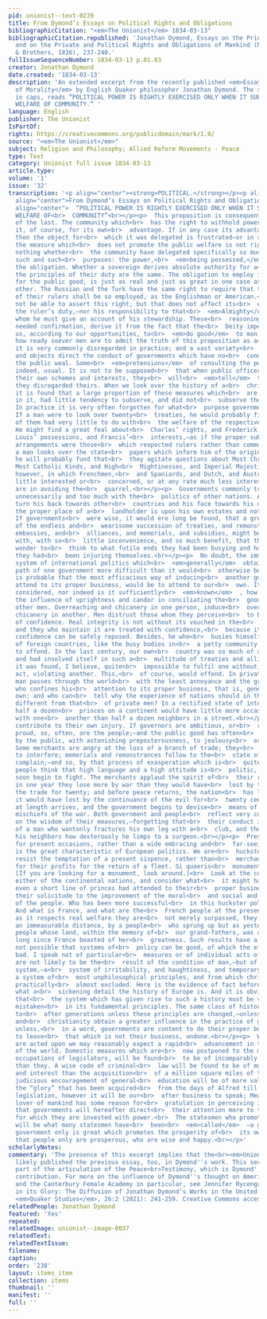 ```yaml
---
pid: unionist--text-0239
title: From Dymond’s Essays on Political Rights and Obligations
bibliographicCitation: "<em>The Unionist</em> 1834-03-13"
bibliographicCitation.republished: 'Jonathan Dymond, Essays on the Principles of Morality,
  and on the Private and Political Rights and Obligations of Mankind (New York: Harper
  & Brothers, 1836), 237-240.'
fullIssueSequenceNumber: 1834-03-13 p.01.03
creator: Jonathan Dymond
date.created: '1834-03-13'
description: 'An extended excerpt from the recently published <em>Essays on the Principles
  of Morality</em> by English Quaker philosopher Jonathan Dymond. The subtitle, all
  in caps, reads “POLITICAL POWER IS RIGHTLY EXERCISED ONLY WHEN IT SUBSERVES THE
  WELFARE OF COMMUNITY.” '
language: English
publisher: The Unionist
IsPartOf: 
rights: https://creativecommons.org/publicdomain/mark/1.0/
source: "<em>The Unionist</em>"
subject: Religion and Philosophy; Allied Reform Movements - Peace
type: Text
category: Unionist full issue 1834-03-13
article.type: 
volume: '1'
issue: '32'
transcription: '<p align="center"><strong>POLITICAL.</strong></p><p align="center"><strong>———</strong></p><p
  align="center">From Dymond’s Essays on Political Rights and Obligations</p><p align="center">II.</p><p
  align="center">  “POLITICAL POWER IS RIGHTLY EXERCISED ONLY WHEN IT SUBSERVES THE
  WELFARE OF<br>  COMMUNITY”<br></p><p>  This proposition is consequent of the truth
  of the last. The community which<br>  has the right to withhold power, delegates
  it, of course, for its own<br>  advantage. If in any case its advantage is not consulted,
  then the object for<br>  which it was delegated is frustrated—or in simple words,
  the measure which<br>  does not promote the public welfare is not right. It matters
  nothing whether<br>  the community have delegated specifically so much power for
  such and such<br>  purposes: the power,<br>  <em>being possessed,</em>  entails
  the obligation. Whether a sovereign derives absolute authority for a<br>  year,
  the principles of their duty are the same. The obligation to employ it<br>  only
  for the public good, is just as real and just as great in one case as in<br>  the
  other. The Russian and the Turk have the same right to require that the<br>  power
  of their rulers shall be so employed, as the Englishman or American.<br>  They may
  not be able to assert this right, but that does not affect its<br>  existence nor
  the ruler’s duty,—nor his responsibility to that<br>  <em>Almighty</em>  Being before
  whom he must give an account of his stewardship. These<br>  reasonings, if they
  needed confirmation, derive it from the fact that the<br>  Deity imperatively requires
  us, according to our opportunities, to<br>  <em>do good</em>  to man.<br></p><p>  But,
  how ready soever men are to admit the truth of this proposition as a<br>  proposition,
  it is very commonly disregarded in practice; and a vast variety<br>  of motives
  and objects direct the conduct of governments which have no<br>  connection with
  the public weal. Some<br>  <em>pretensions</em>  of consulting the public weal are,
  indeed, usual. It is not to be supposed<br>  that when public officers are pursuing
  their own schemes and interests, they<br>  will<br>  <em>tell</em>  the people that
  they disregarded theirs. When we look over the history of a<br>  christian nation,
  it is found that a large proportion of these measures which<br>  are most prominent
  in it, had little tendency to subserve, and did not<br>  subserve the public good.
  In practice it is very often forgotten for what<br>  purpose governments are instituted.
  If a man were to look over twenty<br>  treaties, he would probably find that half
  of them had very little to do with<br>  the welfare of the respective communities.
  He might find a great feal about<br>  Charles’ rights, and Frederick’s honor, and
  Louis’ possessions, and Francis’<br>  interests,—as if the proper subjects of international
  arrangements were those<br>  which respected rulers rather than communities. If
  a man looks over the state<br>  papers which inform him of the origin of a war,
  he will probably fund that<br>  they agitate questions about Most Christian and
  Most Catholic Kinds, and High<br>  Mightinesses, and Imperial Majesties,—questions,
  however, in which Frenchmen,<br>  and Spaniards, and Dutch, and Austrians, are very
  little interested or<br>  concerned, or at any rate much less interested than they
  are in avoiding the<br>  quarrel.<br></p><p>  Governments commonly trouble themselves
  unnecessarily and too much with the<br>  politics of other nations. A prince should
  turn his back towards other<br>  countries and his face towards his own,—just as
  the proper place of a<br>  landholder is upon his own estates and not upon his neighbor’s.
  If governments<br>  were wise, it would ere long be found, that a great portion
  of the endless and<br>  wearisome succession of treaties, and remonstrances, and
  embassies, and<br>  alliances, and memorials, and subsidies, might be dispensed
  with, with so<br>  little inconvenience, and so much benefit, that the world would
  wonder to<br>  think to what futile ends they had been busying and how needlessly
  they had<br>  been injuring themselves.<br></p><p>  No doubt, the immoral and irrational
  system of international politics which<br>  <em>generally</em>  obtains, makes the
  path of one government more difficult than it would<br>  otherwise be; and yet it
  is probable that the most efficacious way of inducing<br>  another government to
  attend to its proper business, would be to attend to our<br>  own. It is not sufficiently
  considered, nor indeed is it sufficiently<br>  <em>known</em>  , how powerful is
  the influence of uprightness and candor in conciliating the<br>  good officers of
  other men. Overreaching and chicanery in one person, induce<br>  overreaching and
  chicanery in another. Men distrust those whom they perceive<br>  to be unworthy
  of confidence. Real integrity is not without its vouched in the<br>  hearts of others;
  and they who maintain it are treated with confidence,<br>  because it is seen that
  confidence can be safely reposed. Besides, he who<br>  busies himself with the politics
  of foreign countries, like the busy bodies in<br>  a petty community does not fail
  to offend. In the last century, our own<br>  country was so much of a busy body,
  and had involved itself in such a<br>  multitude of treaties and alliances, that
  it was found, I believe, quite<br>  impossible to fulfil one without, by that very
  act, violating another. This,<br>  of course, would offend. In private life that
  man passes through the world<br>  with the least annoyance and the greatest satisfaction,
  who confines his<br>  attention to its proper business, that is, generally, to his
  own: and who can<br>  tell why the experience of nations should in this case by
  different from that<br>  of private men? In a rectified state of international affairs,
  half a dozen<br>  princes on a continent would have little more occasion to meddle
  with one<br>  another than half a dozen neighbors in a street.<br></p><p>  But indeed,<br>  <em>Communities</em>  frequently
  contribute to their own injury. If governors are ambitious, or<br>  resentful, or
  proud, so, often, are the people;—and the public good has often<br>  been sacrificed
  by the public, with astonishing preposterousness, to jealousy<br>  or vexation.
  Some merchants are angry at the loss of a branch of trade; they<br>  urge the government
  to interfere; memorials and remonstrances follow to the<br>  state of whom they
  complain;—and so, by that process of exasperation which is<br>  quite natural when
  people think that high language and a high attitude is<br>  politic, the nations
  soon begin to fight. The merchants applaud the spirit of<br>  their rulers,—while
  in one year they lose more by war than they would have<br>  lost by the want of
  the trade for twenty; and before peace returns, the nation<br>  has lost more than
  it would have lost by the continuance of the evil for<br>  twenty centuries. Peace
  at length arrives, and the government begins to devise<br>  means of repairing the
  mischiefs of the war. Both government and people<br>  reflect very complacently
  on the wisdom of their measures,—forgetting that<br>  their conduct is only that
  of a man who wantonly fractures his own leg with a<br>  club, and then boasts to
  his neighbors how dexterously he limps to a surgeon.<br></p><p>  Present expedients
  for present occasions, rather than a wide embracing and<br>  far-seeing policy,
  is the great characteristic of European politics. We are<br>  hucksters who cannot
  resist the temptation of a present sixpence, rather than<br>  merchants who wait
  for their profits for the return of a fleet. Si quaeris<br>  monumentum, circumspice.
  [If you are looking for a monument, look around.]<br>  Look at the condition of
  either of the continental nations, and consider what<br>  it might have been if
  even a short line of princes had attended to their<br>  proper business,—had directed
  their solicitude to the improvement of the moral<br>  and social and political condition
  of the people. Who has been more successful<br>  in this huckster policy than France?
  And what is France, and what are the<br>  French people at the present hour?—Why,
  as it respects real welfare they are<br>  not merely surpassed, they are left at
  an immeasurable distance, by a people<br>  who sprung up but as yesterday,—by a
  people whose land, within the memory of<br>  our grand-fathers, was almost a wilderness,
  long since France boasted of her<br>  greatness. Such results have a cause. It is
  not possible that systems of<br>  policy can be good, of which the effects are so
  bad. I speak not of particular<br>  measures or of individual acts of ill policy,—these
  are not likely to be the<br>  result of the condition of man,—but of the whole international
  system,—a<br>  system of irritability, and haughtiness, and temporary expedients;
  a system of<br>  most unphilosophical principles, and from which christianity is
  practically<br>  almost excluded. Here is the evidence of fact before us. We know
  what a<br>  sickening detail the history of Europe is. And it is obvious to remark,
  that<br>  the system which has given rise to such a history must be vicious and
  mistaken<br>  in its fundamental principles. The same class of history will continue
  to<br>  after generations unless these principles are changed,—unless philosophy
  and<br>  christianity obtain a greater influence in the practice of government;
  unless,<br>  in a word, governments are content to do their proper business, and
  to leave<br>  that which is not their business, undone.<br></p><p>  When such principles
  are acted upon we may reasonably expect a rapid<br>  advancement in the whole condition
  of the world. Domestic measures which are<br>  now postponed to the more stirring
  occupations of legislators, will be found<br>  to be of incomparably greater importance
  than they. A wise code of criminal<br>  law will be found to be of more consequence
  and interest than the acquisition<br>  of a million square miles of territory;—A
  judicious encouragement of general<br>  education will be of more value than all
  the “glory” that has been acquired<br>  from the days of Alfred till now. Of moral
  legislation, however it will be our<br>  after business to speak; Meanwhile the
  lover of mankind has some reason for<br>  gratulation in perceiving indications
  that governments will hereafter direct<br>  their attention more to the objects
  for which they are invested with power.<br>  The statesmen who promotes this improvement
  will be what many statesmen have<br>  been<br>  <em>called</em>  —a great man. That
  government only is great which promotes the prosperity of<br>  its own people; and
  that people only are prosperous, who are wise and happy.<br></p>'
scholarlyNotes: 
commentary: 'The presence of this excerpt implies that the<br><em>Unionist</em>had
  likely published the previous essay, too, in Dymond''s work. This section forms
  part of the articulation of the Peace<br>Testimony, which is Dymond''s most signficant
  contribution. For more on the influence of Dymond''s thought on American Abolition
  and the Canterbury Female Academy in particular, see Jennifer Rycenga, “The Sun
  in its Glory: The Diffusion of Jonathan Dymond’s Works in the United States, 1831-1836.”
  <em>Quaker Studies</em>, 26:2 (2021): 241-259. Creative Commons access at https://liverpooluniversitypress.co.uk/journals/article/66637/ '
relatedPeople: Jonathan Dymond
featured: 'Yes'
repeated: 
relatedImage: unionist--image-0037
relatedText: 
relatedTextIssue: 
filename: 
caption: 
order: '238'
layout: items_item
collection: items
thumbnail: ''
manifest: ''
full: ''
---
```

